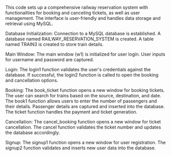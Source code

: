 This code sets up a comprehensive railway reservation system with functionalities for booking and canceling tickets, as well as user management. 
The interface is user-friendly and handles data storage and retrieval using MySQL.

Database Initialization:
Connection to a MySQL database is established.
A database named RAILWAY_RESERVATION_SYSTEM is created.
A table named TRAIN3 is created to store train details.

Main Window:
The main window (w1) is initialized for user login.
User inputs for username and password are captured.

Login:
The login1 function validates the user's credentials against the database.
If successful, the login2 function is called to open the booking and cancellation options.

Booking:
The book_ticket function opens a new window for booking tickets.
The user can search for trains based on the source, destination, and date.
The book1 function allows users to enter the number of passengers and their details.
Passenger details are captured and inserted into the database.
The ticket function handles the payment and ticket generation.

Cancellation:
The cancel_booking function opens a new window for ticket cancellation.
The cancel function validates the ticket number and updates the database accordingly.

Signup:
The signup1 function opens a new window for user registration.
The signup2 function validates and inserts new user data into the database.
